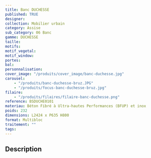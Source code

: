 ```yaml
---
title: Banc DUCHESSE
published: TRUE
designer:
collection: Mobilier urbain
category: Assise
sub_category: 06 Banc
gamme: DUCHESSE
taille:
motifs:
motif_vegetal:
motif_window:
portes:
bal:
personnalisation:
cover_image: "/produits/cover_image/banc-duchesse.jpg"
carousel:
    - "/produits/banc-duchesse-bruz.JPG"
    - "/produits/focus-banc-duchesse-bruz.jpg"
filaire:
    - "/produits/filaires/filaire-banc-duchesse.png"
reference: BSDUCHE0101
materiau: Béton Fibré à Ultra-hautes Performances (BFUP) et inox
poids: 232
dimensions: L2424 x P635 H800
format: Multibloc
traitement: ""
tags:
---
```


## Description
